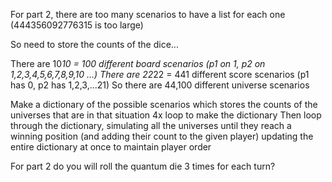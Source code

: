 For part 2, there are too many scenarios to have a list for each one (444356092776315 is too large)

So need to store the counts of the dice...

There are 10*10 = 100 different board scenarios (p1 on 1, p2 on 1,2,3,4,5,6,7,8,9,10 ...)
There are 22*22 = 441 different score scenarios (p1 has 0, p2 has 1,2,3,...21)
So there are 44,100 different universe scenarios

Make a dictionary of the possible scenarios which stores the counts of the universes that are in that situation
4x loop to make the dictionary
Then loop through the dictionary, simulating all the universes until they reach a winning position (and adding their count to the given player) updating the entire dictionary at once to maintain player order

For part 2 do you will roll the quantum die 3 times for each turn?